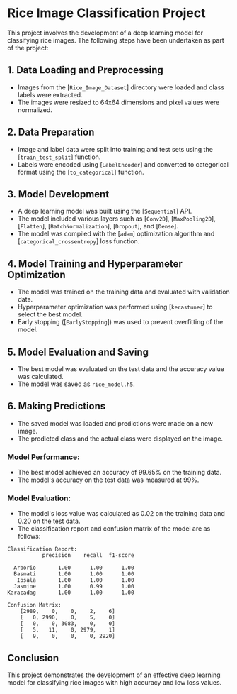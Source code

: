 # Rice Image Classification Project

This project involves the development of a deep learning model for classifying rice images. The following steps have been undertaken as part of the project:

## 1. Data Loading and Preprocessing
- Images from the [`Rice_Image_Dataset`] directory were loaded and class labels were extracted.
- The images were resized to 64x64 dimensions and pixel values were normalized.

## 2. Data Preparation
- Image and label data were split into training and test sets using the [`train_test_split`] function.
- Labels were encoded using [`LabelEncoder`] and converted to categorical format using the [`to_categorical`] function.

## 3. Model Development
- A deep learning model was built using the [`Sequential`] API.
- The model included various layers such as [`Conv2D`], [`MaxPooling2D`], [`Flatten`], [`BatchNormalization`], [`Dropout`], and [`Dense`].
- The model was compiled with the [`adam`] optimization algorithm and [`categorical_crossentropy`] loss function.

## 4. Model Training and Hyperparameter Optimization
- The model was trained on the training data and evaluated with validation data.
- Hyperparameter optimization was performed using [`kerastuner`] to select the best model.
- Early stopping ([`EarlyStopping`]) was used to prevent overfitting of the model.

## 5. Model Evaluation and Saving
- The best model was evaluated on the test data and the accuracy value was calculated.
- The model was saved as `rice_model.h5`.

## 6. Making Predictions
- The saved model was loaded and predictions were made on a new image.
- The predicted class and the actual class were displayed on the image.

### **Model Performance**:
   - The best model achieved an accuracy of 99.65% on the training data.
   - The model's accuracy on the test data was measured at 99%.

### **Model Evaluation**:
   - The model's loss value was calculated as 0.02 on the training data and 0.20 on the test data.
   - The classification report and confusion matrix of the model are as follows:

   ```
   Classification Report:
              precision    recall  f1-score 

     Arborio       1.00      1.00      1.00      
     Basmati       1.00      1.00      1.00      
      Ipsala       1.00      1.00      1.00      
     Jasmine       1.00      0.99      1.00      
   Karacadag       1.00      1.00      1.00      

   Confusion Matrix:
       [2989,    0,    0,    2,    6]
       [   0, 2990,    0,    5,    0]
       [   0,    0, 3083,    0,    0]
       [   5,   11,    0, 2979,    1]
       [   9,    0,    0,    0, 2920]
   ```

## Conclusion
This project demonstrates the development of an effective deep learning model for classifying rice images with high accuracy and low loss values.

